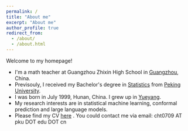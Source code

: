 ```yaml
---
permalink: /
title: "About me"
excerpt: "About me"
author_profile: true
redirect_from: 
  - /about/
  - /about.html
---
```


Welcome to my homepage!
* I'm a math teacher at Guangzhou Zhixin High School in [Guangzhou](https://en.wikipedia.org/wiki/Guangzhou), China.
* Previsouly, I received my Bachelor's degree in <a href="http://english.math.pku.edu.cn/">Statistics</a> from <a href="https://english.pku.edu.cn/">Peking University</a>.
* I was born in July 1999, Hunan, China. I grew up in [Yueyang](https://en.wikipedia.org/wiki/Yueyang).
* My research interests are in statistical machine learning, conformal prediction and large language models.
* Please find my CV [here](https://haotianchen1999.github.io/files/HaotianChen_CV.pdf) . You could contact me via email: cht0709 AT pku DOT edu DOT cn
